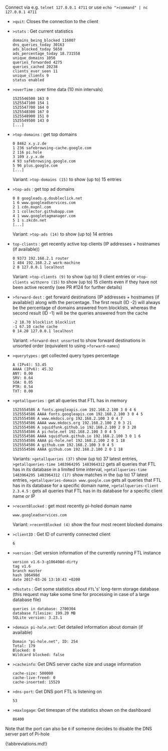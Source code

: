 Connect via e.g. `telnet 127.0.0.1 4711` or use `echo ">command" | nc 127.0.0.1 4711`

- `>quit`: Closes the connection to the client

- `>stats` : Get current statistics

    ```text
    domains_being_blocked 116007
    dns_queries_today 30163
    ads_blocked_today 5650
    ads_percentage_today 18.731558
    unique_domains 1056
    queries_forwarded 4275
    queries_cached 20238
    clients_ever_seen 11
    unique_clients 9
    status enabled
    ```

- `>overTime` : over time data (10 min intervals)

    ```text
    1525546500 163 0
    1525547100 154 1
    1525547700 164 0
    1525548300 167 0
    1525548900 151 0
    1525549500 143 0
    [...]
    ```

- `>top-domains` : get top domains

    ```text
    0 8462 x.y.z.de
    1 236 safebrowsing-cache.google.com
    2 116 pi.hole
    3 109 z.y.x.de
    4 93 safebrowsing.google.com
    5 96 plus.google.com
    [...]
    ```

    Variant: `>top-domains (15)` to show (up to) 15 entries

- `>top-ads` : get top ad domains

    ```text
    0 8 googleads.g.doubleclick.net
    1 6 www.googleadservices.com
    2 1 cdn.mxpnl.com
    3 1 collector.githubapp.com
    4 1 www.googletagmanager.com
    5 1 s.zkcdn.net
    [...]
    ```

    Variant: `>top-ads (14)` to show (up to) 14 entries

- `top-clients` : get recently active top clients (IP addresses + hostnames (if available))

    ```text
    0 9373 192.168.2.1 router
    1 484 192.168.2.2 work-machine
    2 8 127.0.0.1 localhost
    ```

    Variant: `>top-clients (9)` to show (up to) 9 client entries or `>top-clients withzero (15)` to show (up to) 15 clients even if they have not been active recently (see PR #124 for further details)

- `>forward-dest` : get forward destinations (IP addresses + hostnames (if available)) along with the percentage. The first result (ID -2) will always be the percentage of domains answered from blocklists, whereas the second result (ID -1) will be the queries answered from the cache

    ```text
    -2 18.70 blocklist blocklist
    -1 67.10 cache cache
    0 14.20 127.0.0.1 localhost
    ```

    Variant: `>forward-dest unsorted` to show forward destinations in unsorted order (equivalent to using `>forward-names`)

- `>querytypes` : get collected query types percentage

    ```text
    A (IPv4): 53.45
    AAAA (IPv6): 45.32
    ANY: 0.00
    SRV: 0.64
    SOA: 0.05
    PTR: 0.54
    TXT: 0.00
    ```

- `>getallqueries` : get all queries that FTL has in memory

    ```text
    1525554586 A fonts.googleapis.com 192.168.2.100 3 0 4 6
    1525554586 AAAA fonts.googleapis.com 192.168.2.100 3 0 4 5
    1525554586 A www.mkdocs.org 192.168.2.100 3 0 4 7
    1525554586 AAAA www.mkdocs.org 192.168.2.100 2 0 3 21
    1525554586 A squidfunk.github.io 192.168.2.100 2 0 3 20
    1525554586 A pi-hole.net 192.168.2.100 3 0 4 5
    1525554586 AAAA squidfunk.github.io 192.168.2.100 3 0 1 6
    1525554586 AAAA pi-hole.net 192.168.2.100 2 0 1 18
    1525554586 A github.com 192.168.2.100 3 0 4 5
    1525554586 AAAA github.com 192.168.2.100 2 0 1 18
    ```

    Variants: `>getallqueries (37)` show (up to) 37 latest entries, `>getallqueries-time 1483964295 1483964312` gets all queries that FTL has in its database in a limited time interval, `>getallqueries-time 1483964295 1483964312 (17)` show matches in the (up to) 17 latest entries, `>getallqueries-domain www.google.com` gets all queries that FTL has in its database for a specific domain name, `>getallqueries-client 2.3.4.5` : gets all queries that FTL has in its database for a specific client name *or* IP

- `>recentBlocked` : get most recently pi-holed domain name

    ```text
    www.googleadservices.com
    ```

    Variant: `>recentBlocked (4)` show the four most recent blocked domains

- `>clientID` : Get ID of currently connected client

    ```text
    6
    ```

- `>version` : Get version information of the currently running FTL instance

    ```text
    version v1.6-3-g106498d-dirty
    tag v1.6
    branch master
    hash 106498d
    date 2017-03-26 13:10:43 +0200
    ```

- `>dbstats` : Get some statistics about `FTL`'s' long-term storage database (this request may take some time for processing in case of a large database file)

    ```text
    queries in database: 2700304
    database filesize: 199.20 MB
    SQLite version: 3.23.1
    ```

- `>domain pi-hole.net`: Get detailed information about domain (if available)

    ```text
    Domain "pi-hole.net", ID: 254
    Total: 179
    Blocked: 0
    Wildcard blocked: false
    ```

- `>cacheinfo`: Get DNS server cache size and usage information

    ```text
    cache-size: 500000
    cache-live-freed: 0
    cache-inserted: 15529
    ```

- `>dns-port`: Get DNS port FTL is listening on

    ```text
    53
    ```

- `>maxlogage`: Get timespan of the statistics shown on the dashboard

    ```text
    86400
    ```

Note that the port can also be `0` if someone decides to disable the DNS server part of Pi-hole

{!abbreviations.md!}
